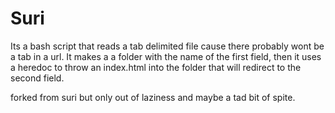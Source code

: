 # Suri

Its a bash script that reads a tab delimited file cause there probably wont be a tab in a url. It makes a a folder with the name of the first field, then it uses a heredoc to throw an index.html into the folder that will redirect to the second field. 

forked from suri but only out of laziness and maybe a tad bit of spite. 
